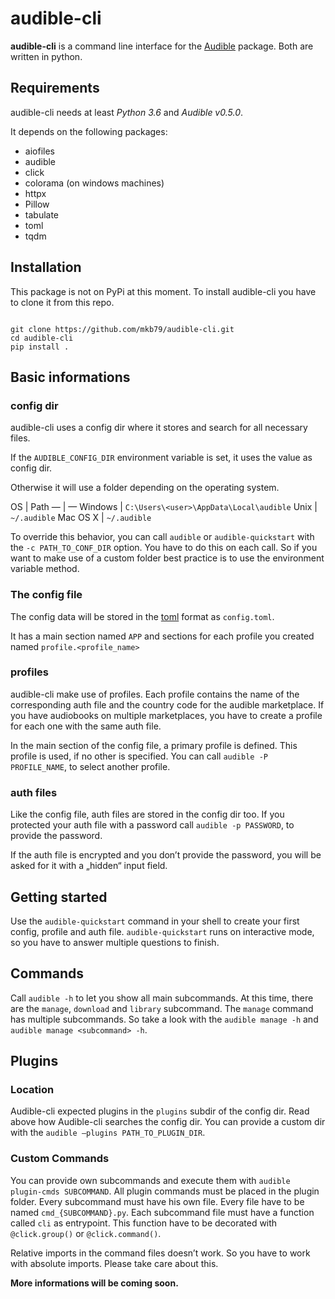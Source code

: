 # audible-cli

**audible-cli** is a command line interface for the [Audible](https://github.com/mkb79/Audible) package. Both are written in python.

## Requirements

audible-cli needs at least *Python 3.6* and *Audible v0.5.0*.

It depends on the following packages:

* aiofiles
* audible
* click
* colorama (on windows machines)
* httpx
* Pillow
* tabulate
* toml
* tqdm

## Installation

This package is not on PyPi at this moment. To install audible-cli you have to clone it from this repo. 

```shell

git clone https://github.com/mkb79/audible-cli.git
cd audible-cli
pip install .

```

## Basic informations

### config dir

audible-cli uses a config dir where it stores and search for all necessary files.

If the ``AUDIBLE_CONFIG_DIR`` environment variable is set, it uses the value as config dir. 

Otherwise it will use a folder depending on the operating system.

OS | Path
— | —
Windows | ``C:\Users\<user>\AppData\Local\audible``
Unix | ``~/.audible``
Mac OS X | ``~/.audible``

To override this behavior, you can call `audible` or `audible-quickstart` with the `-c PATH_TO_CONF_DIR` option. You have to do this on each call. So if you want to make use of a custom folder best practice is to use the environment variable method.

### The config file

The config data will be stored in the [toml](https://github.com/toml-lang/toml) format as ``config.toml``.

It has a main section named ``APP`` and sections for each profile you created named ``profile.<profile_name>``

### profiles

audible-cli make use of profiles. Each profile contains the name of the corresponding auth file and the country code for the audible marketplace. If you have audiobooks on multiple marketplaces, you have to create a profile for each one with the same auth file.

In the main section of the config file, a primary profile is defined. This profile is used, if no other is specified. You can call `audible -P PROFILE_NAME`, to select another profile.

### auth files

Like the config file, auth files are stored in the config dir too. If you protected your auth file with a password call `audible -p PASSWORD`, to provide the password.

If the auth file is encrypted and you don’t provide the password, you will be asked for it with a „hidden“ input field. 

## Getting started

Use the `audible-quickstart` command in your shell to create your first config, profile and auth file. `audible-quickstart` runs on interactive mode, so you have to answer multiple questions to finish.

## Commands

Call `audible -h` to let you show all main subcommands. At this time, there are the `manage`, `download` and `library` subcommand. The `manage` command has multiple subcommands. So take a look with the `audible manage -h` and `audible manage <subcommand> -h`. 

## Plugins

### Location

Audible-cli expected plugins in the `plugins` subdir of the config dir. Read above how Audible-cli
searches the config dir. You can provide a custom dir with the `audible —plugins PATH_TO_PLUGIN_DIR`.

### Custom Commands

You can provide own subcommands and execute them with `audible plugin-cmds SUBCOMMAND`.
All plugin commands must be placed in the plugin folder. Every subcommand must have his own file.
Every file have to be named ``cmd_{SUBCOMMAND}.py``. Each subcommand file must have a function
called `cli` as entrypoint. This function have to be decorated with ``@click.group()`` or 
``@click.command()``.

Relative imports in the command files doesn’t work. So you have to work with absolute imports.
Please take care about this.

**More informations will be coming soon.** 